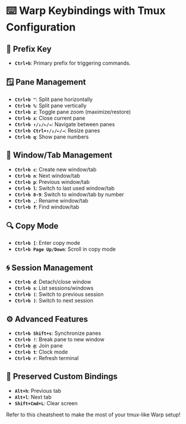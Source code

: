 # ⌨️ Warp Keybindings with Tmux Configuration

## 🔑 Prefix Key
- **`Ctrl+b`**: Primary prefix for triggering commands.

## 🪟 Pane Management
- **`Ctrl+b "`**: Split pane horizontally
- **`Ctrl+b %`**: Split pane vertically
- **`Ctrl+b z`**: Toggle pane zoom (maximize/restore)
- **`Ctrl+b x`**: Close current pane
- **`Ctrl+b ↑/↓/←/→`**: Navigate between panes
- **`Ctrl+b Ctrl+↑/↓/←/→`**: Resize panes
- **`Ctrl+b q`**: Show pane numbers

## 📂 Window/Tab Management
- **`Ctrl+b c`**: Create new window/tab
- **`Ctrl+b n`**: Next window/tab
- **`Ctrl+b p`**: Previous window/tab
- **`Ctrl+b l`**: Switch to last used window/tab
- **`Ctrl+b 0-9`**: Switch to window/tab by number
- **`Ctrl+b ,`**: Rename window/tab
- **`Ctrl+b f`**: Find window/tab

## 🔍 Copy Mode
- **`Ctrl+b [`**: Enter copy mode
- **`Ctrl+b Page Up/Down`**: Scroll in copy mode

## 🌀 Session Management
- **`Ctrl+b d`**: Detach/close window
- **`Ctrl+b s`**: List sessions/windows
- **`Ctrl+b (`**: Switch to previous session
- **`Ctrl+b )`**: Switch to next session

## ⚙️ Advanced Features
- **`Ctrl+b Shift+s`**: Synchronize panes
- **`Ctrl+b !`**: Break pane to new window
- **`Ctrl+b @`**: Join pane
- **`Ctrl+b t`**: Clock mode
- **`Ctrl+b r`**: Refresh terminal

## 📑 Preserved Custom Bindings
- **`Alt+h`**: Previous tab
- **`Alt+l`**: Next tab
- **`Shift+Cmd+L`**: Clear screen

Refer to this cheatsheet to make the most of your tmux-like Warp setup!
